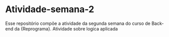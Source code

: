 # Atividade-semana-2
Esse repositório compõe a atividade da segunda semana do curso de Back-end da {Reprograma}. Atividade sobre logica aplicada

